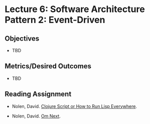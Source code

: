 # Lecture 6: Software Architecture Pattern 2: Event-Driven

## Objectives

* TBD

## Metrics/Desired Outcomes

* TBD

## Reading Assignment

* Nolen, David. [Clojure Script or How to Run Lisp Everywhere](https://www.youtube.com/watch?v=-I5ldi2aJTI). 

* Nolen, David. [Om Next](https://www.youtube.com/watch?v=ByNs9TG30E8).
